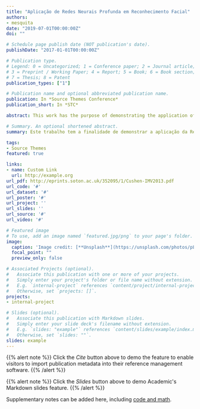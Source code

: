 ```yaml
---
title: "Aplicação de Redes Neurais Profunda em Reconhecimento Facial"
authors:
- mesquita
date: "2019-07-01T00:00:00Z"
doi: ""

# Schedule page publish date (NOT publication's date).
publishDate: "2017-01-01T00:00:00Z"

# Publication type.
# Legend: 0 = Uncategorized; 1 = Conference paper; 2 = Journal article;
# 3 = Preprint / Working Paper; 4 = Report; 5 = Book; 6 = Book section;
# 7 = Thesis; 8 = Patent
publication_types: ["1"]

# Publication name and optional abbreviated publication name.
publication: In *Source Themes Conference*
publication_short: In *STC*

abstract: This work has the purpose of demonstrating the application of the Deep Neural Network in Facial Recognition, presenting the functionalities of this network in image processing in a facial recognition software, also focusing on Machine Learning, with emphasis on detailing the routines of calculations involved in the formulas used in training and learning machines, existing databases for training and development of facial recognition applications, the use of OpenCV algorithms Eigenfaces, FisherFace and LBPH. All this to highlight the advantages in the use of software with facial recognition, the confidence and acceptability of this solution, be it in the area of ​​security, distance education - EAD and in other applications that require authentication by biometrics. According to the literature, most authors agree that facial recognition is the most promising area of ​​artificial intelligence, the fastest growing and its neural networks are constantly being used in information processing and machine learning

# Summary. An optional shortened abstract.
summary: Este trabalho tem a finalidade de demonstrar a aplicação da Rede Neural Profunda em Reconhecimento Facial, apresentando as funcionalidades desta rede no processamento de imagens em um software de reconhecimento facial, abordando ainda sobre aprendizado de máquina ou $Learning machine$, com ênfase no detalhamento nas rotinas dos cálculos envolvidos, nas fórmulas utilizadas no treinamento e aprendizado de padrões, bancos de dados existentes para treinamento e desenvolvimento das aplicações de reconhecimento facial, a utilização dos algoritmos da biblioteca OpenCV, do $Eigenfaces$, do $FisherFaces$ e do $LBPH$. Tudo isto para evidenciar as vantagens na utilização de software com reconhecimento facial, o grau de confiança e aceitabilidade deste tipo de solução, seja na área de segurança, da educação a Distância - EAD e em outras aplicações que requeira autenticação por biometria. De acordo com a literatura existente, grande parte dos autores concorda que o reconhecimento facial é a mais promissora área da Inteligência artificial, sendo a que mais cresce e suas redes neurais estão sendo utilizadas constantemente no processamento das informações e no aprendizado de máquinas.

tags:
- Source Themes
featured: true

links:
- name: Custom Link
  url: http://example.org
url_pdf: http://eprints.soton.ac.uk/352095/1/Cushen-IMV2013.pdf
url_code: '#'
url_dataset: '#'
url_poster: '#'
url_project: ''
url_slides: ''
url_source: '#'
url_video: '#'

# Featured image
# To use, add an image named `featured.jpg/png` to your page's folder. 
image:
  caption: 'Image credit: [**Unsplash**](https://unsplash.com/photos/pLCdAaMFLTE)'
  focal_point: ""
  preview_only: false

# Associated Projects (optional).
#   Associate this publication with one or more of your projects.
#   Simply enter your project's folder or file name without extension.
#   E.g. `internal-project` references `content/project/internal-project/index.md`.
#   Otherwise, set `projects: []`.
projects:
- internal-project

# Slides (optional).
#   Associate this publication with Markdown slides.
#   Simply enter your slide deck's filename without extension.
#   E.g. `slides: "example"` references `content/slides/example/index.md`.
#   Otherwise, set `slides: ""`.
slides: example
---
```


{{% alert note %}}
Click the *Cite* button above to demo the feature to enable visitors to import publication metadata into their reference management software.
{{% /alert %}}

{{% alert note %}}
Click the *Slides* button above to demo Academic's Markdown slides feature.
{{% /alert %}}

Supplementary notes can be added here, including [code and math](https://sourcethemes.com/academic/docs/writing-markdown-latex/).



